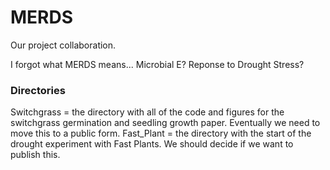 # MERDS

Our project collaboration.

I forgot what MERDS means... Microbial E? Reponse to Drought Stress?

### Directories

Switchgrass = the directory with all of the code and figures for the switchgrass germination and seedling 
growth paper. Eventually we need to move this to a public form. 
Fast_Plant = the directory with the start of the drought experiment with Fast Plants. We should decide if 
we want to publish this. 
 

